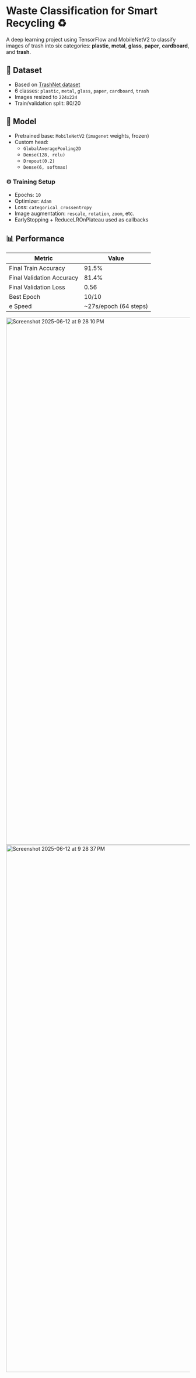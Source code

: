 # Waste Classification for Smart Recycling ♻️

A deep learning project using TensorFlow and MobileNetV2 to classify images of trash into six categories: **plastic**, **metal**, **glass**, **paper**, **cardboard**, and **trash**.

## 📂 Dataset

- Based on [TrashNet dataset](https://github.com/garythung/trashnet)
- 6 classes: `plastic`, `metal`, `glass`, `paper`, `cardboard`, `trash`
- Images resized to `224x224`
- Train/validation split: 80/20

## 🧠 Model

- Pretrained base: `MobileNetV2` (`imagenet` weights, frozen)
- Custom head:
  - `GlobalAveragePooling2D`
  - `Dense(128, relu)`
  - `Dropout(0.2)`
  - `Dense(6, softmax)`

### ⚙️ Training Setup

- Epochs: `10`
- Optimizer: `Adam`
- Loss: `categorical_crossentropy`
- Image augmentation: `rescale`, `rotation`, `zoom`, etc.
- EarlyStopping + ReduceLROnPlateau used as callbacks

## 📊 Performance

| Metric         | Value     |
|----------------|-----------|
| Final Train Accuracy     | 91.5%    |
| Final Validation Accuracy | 81.4%    |
| Final Validation Loss     | 0.56     |
| Best Epoch | 10/10 |
e Speed | ~27s/epoch (64 steps) |

<img width="1440" alt="Screenshot 2025-06-12 at 9 28 10 PM" src="https://github.com/user-attachments/assets/3b731dee-e732-47ef-9ebe-3de92266b8d6" />
<img width="1440" alt="Screenshot 2025-06-12 at 9 28 37 PM" src="https://github.com/user-attachments/assets/aa0c7a43-e74a-45da-9718-7e69f182a912" />
